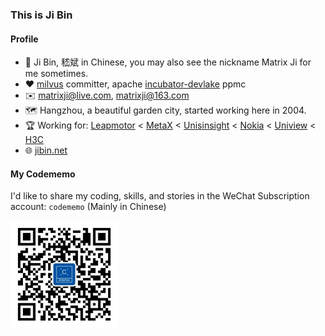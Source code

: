 ### This is Ji Bin

#### Profile

- 👨 Ji Bin, 嵇斌 in Chinese, you may also see the nickname Matrix Ji for me sometimes.
- ❤️ [milvus](https://github.com/milvus-io/milvus) committer, apache [incubator-devlake](https://github.com/apache/incubator-devlake) ppmc
- ✉️ matrixji@live.com, matrixji@163.com
- 🗺️ Hangzhou, a beautiful garden city, started working here in 2004.
- 🏆 Working for: [Leapmotor](https://www.leapmotor.com/) < [MetaX](https://www.metax-tech.com/) < [Unisinsight](https://www.unisinsight.com) < [Nokia](https://www.nokia.com/) < [Uniview](https://www.uniview.com) < [H3C](https://h3c.com)
- 🌐 [jibin.net](https://jibin.net)

#### My Codememo
I'd like to share my coding, skills, and stories in the WeChat Subscription account: `codememo` (Mainly in Chinese)
<div>
<img src="static/qrcode.jpg" width="auto" height="172" />
</div>
